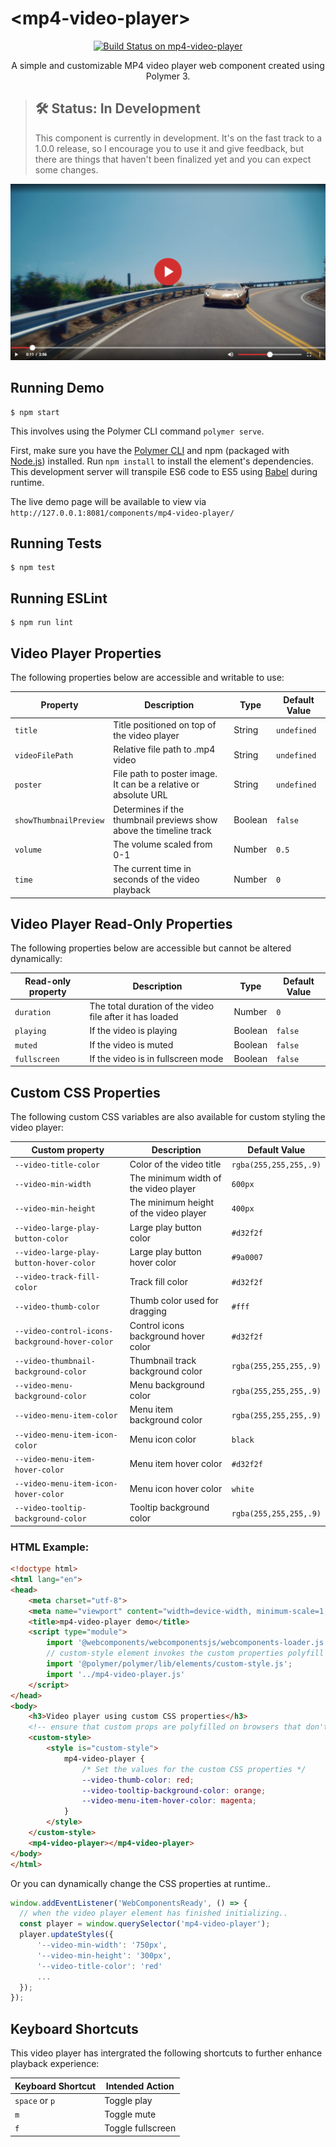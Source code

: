 # \<mp4-video-player\>

<p align="center">
  <a href="https://travis-ci.org/Eddie-Thuo/mp4-video-player">
    <img src="https://travis-ci.org/Eddie-Thuo/mp4-video-player.svg?" alt="Build Status on mp4-video-player" />
  </a>
</p>

<p align="center">A simple and customizable MP4 video player web component created using Polymer 3.</p>

> ## 🛠 Status: In Development
> This component is currently in development. It's on the fast track to a 1.0.0 release, so I encourage you to use it and give feedback, but there are things that haven't been finalized yet and you can expect some changes.


![Player](player-screenshot.png)

## Running Demo

```
$ npm start
```
This involves using the Polymer CLI  command `polymer serve`. 

First, make sure you have the [Polymer CLI](https://www.npmjs.com/package/polymer-cli) and npm (packaged with [Node.js](https://nodejs.org)) installed. Run `npm install` to install the element's dependencies. This development server will transpile ES6 code to ES5 using [Babel](https://babeljs.io/) during runtime.

The live demo page will be available to view via `http://127.0.0.1:8081/components/mp4-video-player/`

## Running Tests

```
$ npm test
```

## Running ESLint

```
$ npm run lint
```

## Video Player Properties

The following properties below are accessible and writable to use:

| Property               | Description                                                        | Type    | Default Value |
|------------------------|--------------------------------------------------------------------|---------|---------------|
| `title`                | Title positioned on top of the video player                        | String  | `undefined`   |
| `videoFilePath`        | Relative file path to .mp4 video                                   | String  | `undefined`   |
| `poster`               | File path to poster image. It can be a relative or absolute URL    | String  | `undefined`   |
| `showThumbnailPreview` | Determines if the thumbnail previews show above the timeline track | Boolean | `false`       |
| `volume`               | The volume scaled from 0-1                                         | Number  | `0.5`         |
| `time`                 | The current time in seconds of the video playback                  | Number  | `0`           |


## Video Player Read-Only Properties

The following properties below are accessible but cannot be altered dynamically:

| Read-only property | Description                                              | Type    | Default Value |
|--------------------|----------------------------------------------------------|---------|---------------|
| `duration`         | The total duration of the video file after it has loaded | Number  | `0`           |
| `playing`          | If the video is playing                                  | Boolean | `false`       |
| `muted`            | If the video is muted                                    | Boolean | `false`       |
| `fullscreen`       | If the video is in fullscreen mode                       | Boolean | `false`       |

## Custom CSS Properties

The following custom CSS variables are also available for custom styling the video player:

Custom property | Description | Default Value
------------------------------------------|-------------------------------------------------------------|----------------------
`--video-title-color`                     | Color of the video title                | `rgba(255,255,255,.9)`
`--video-min-width`                       | The minimum width of the video player   | `600px`
`--video-min-height`                      | The minimum height of the video player  | `400px`
`--video-large-play-button-color`         | Large play button color                 | `#d32f2f`
`--video-large-play-button-hover-color`   | Large play button hover color           | `#9a0007`
`--video-track-fill-color`                | Track fill color                        | `#d32f2f`
`--video-thumb-color`                     | Thumb color used for dragging           | `#fff`
`--video-control-icons-background-hover-color` | Control icons background hover color  | `#d32f2f`
`--video-thumbnail-background-color`      | Thumbnail track background color        | `rgba(255,255,255,.9)`
`--video-menu-background-color`           | Menu background color                   | `rgba(255,255,255,.9)`
`--video-menu-item-color`                 | Menu item background color              | `rgba(255,255,255,.9)`
`--video-menu-item-icon-color`            | Menu icon color                         | `black`
`--video-menu-item-hover-color`           | Menu item hover color                   | `#d32f2f`
`--video-menu-item-icon-hover-color`      | Menu icon hover color                   | `white`
`--video-tooltip-background-color`        | Tooltip background color                | `rgba(255,255,255,.9)`


### HTML Example:

```html
<!doctype html>
<html lang="en">
<head>
    <meta charset="utf-8">
    <meta name="viewport" content="width=device-width, minimum-scale=1, initial-scale=1, user-scalable=yes">
    <title>mp4-video-player demo</title>
    <script type="module">
        import '@webcomponents/webcomponentsjs/webcomponents-loader.js';
        // custom-style element invokes the custom properties polyfill
        import '@polymer/polymer/lib/elements/custom-style.js';
        import '../mp4-video-player.js'
    </script>
</head>
<body>
    <h3>Video player using custom CSS properties</h3>
    <!-- ensure that custom props are polyfilled on browsers that don't support them -->
    <custom-style>
        <style is="custom-style">
            mp4-video-player {
                /* Set the values for the custom CSS properties */
                --video-thumb-color: red;
                --video-tooltip-background-color: orange;
                --video-menu-item-hover-color: magenta;
            }
        </style>
    </custom-style>
    <mp4-video-player></mp4-video-player>
</body>
</html>
```

Or you can dynamically change the CSS properties at runtime..

```js
window.addEventListener('WebComponentsReady', () => {
  // when the video player element has finished initializing..
  const player = window.querySelector('mp4-video-player');
  player.updateStyles({
      '--video-min-width': '750px',
      '--video-min-height': '300px',
      '--video-title-color': 'red'
      ...
  });  
});
```
## Keyboard Shortcuts

This video player has intergrated the following shortcuts to further enhance
playback experience:

| Keyboard Shortcut | Intended Action   |
|-------------------|-------------------|
| `space` or `p`    | Toggle play       |
| `m`               | Toggle mute       |
| `f`               | Toggle fullscreen |
